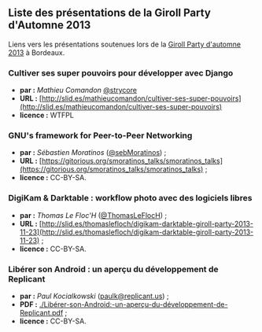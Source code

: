 ## Liste des présentations de la Giroll Party d'Automne 2013

Liens vers les présentations soutenues lors de la [Giroll Party d'automne 2013](http://www.giroll.org/post/2013/09/24/Giroll-Install-Party-Automne-2013-Samedi-23-Novembre) à Bordeaux.

### Cultiver ses super pouvoirs pour développer avec Django

* **par :** _Mathieu Comandon_ [@strycore](https://twitter.com/strycore)
* **URL :** [http://slid.es/mathieucomandon/cultiver-ses-super-pouvoirs](http://slid.es/mathieucomandon/cultiver-ses-super-pouvoirs)
* **licence :** WTFPL

### GNU's framework for Peer-to-Peer Networking

* **par :** _Sébastien Moratinos_ ([@sebMoratinos](https://twitter.com/SebMoratinos)) ;
* **URL :** [https://gitorious.org/smoratinos_talks/smoratinos_talks](https://gitorious.org/smoratinos_talks/smoratinos_talks) ;
* **licence :** CC-BY-SA.

### DigiKam & Darktable : workflow photo avec des logiciels libres

* **par :** _Thomas Le Floc'H_ ([@ThomasLeFlocH](https://twitter.com/ThomasLeFlocH)) ;
* **URL :** [http://slid.es/thomaslefloch/digikam-darktable-giroll-party-2013-11-23](http://slid.es/thomaslefloch/digikam-darktable-giroll-party-2013-11-23) ;
* **licence :** CC-BY-SA.

### Libérer son Android : un aperçu du développement de Replicant

* **par :** _Paul Kocialkowski_ ([paulk@replicant.us](mailto:paulk@replicant.us)) ;
* **PDF :** [./Libérer-son-Android:-un-aperçu-du-développement-de-Replicant.pdf](./Lib%C3%A9rer-son-Android:-un-aper%C3%A7u-du-d%C3%A9veloppement-de-Replicant.pdf?raw=true) ;
* **licence :** CC-BY-SA.

